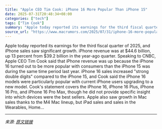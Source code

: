 ```yaml
---
title: "Apple CEO Tim Cook: iPhone 16 More Popular Than iPhone 15"
date: 2025-07-31T20:48:34+08:00
categories: ["tech"]
tags: ["Tim Cook"]
summary: "Apple today reported its earnings for the third fiscal quarter of 2025, and iPhone sales saw significant growth. &zwnj;iPhone&zwnj; revenue was at &#36;44.6 billion, up 13 percent from &#36;39.2 billi"
source_url: "https://www.macrumors.com/2025/07/31/iphone-16-more-popular-than-iphone-15/"
---
```


Apple today reported its earnings for the third fiscal quarter of 2025, and iPhone sales saw significant growth. &zwnj;iPhone&zwnj; revenue was at &#36;44.6 billion, up 13 percent from &#36;39.2 billion in the year-ago quarter. Speaking to CNBC, Apple CEO Tim Cook said that &zwnj;iPhone&zwnj; revenue was up because the iPhone 16 turned out to be more popular with consumers than the iPhone 15 was during the same time period last year. &zwnj;iPhone 16&zwnj; sales increased "strong double digits" compared to the &zwnj;iPhone 15&zwnj;, and Cook said the &zwnj;iPhone 16&zwnj; models were particularly popular with current &zwnj;iPhone&zwnj; users upgrading to a new model. Cook's statement covers the &zwnj;iPhone 16&zwnj;, &zwnj;iPhone 16&zwnj; Plus, iPhone 16 Pro, and &zwnj;iPhone 16 Pro&zwnj; Max, though he did not provide specific insight into which devices were the best sellers. Apple also saw growth in Mac sales thanks to the M4 Mac lineup, but iPad sales and sales in the Wearables, Home...

---

*来源: [原文链接](https://www.macrumors.com/2025/07/31/iphone-16-more-popular-than-iphone-15/)*
